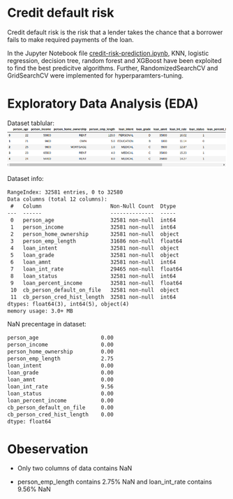 # Credit default risk
Credit default risk is the risk that a lender takes the chance that a borrower fails to make required payments of the loan.

In the Jupyter Notebook file [credit-risk-prediction.ipynb](https://github.com/alilajevardi/Risk-Modelling/blob/main/credit-risk-prediction.ipynb), KNN, logistic regression, decision tree, random forest and XGBoost have been exploited to find the best predicitve algorithms. Further, RandomizedSearchCV and GridSearchCV were implemented for hyperparamters-tuning.

# Exploratory Data Analysis (EDA)
Dataset tablular:
![Dataset table](https://github.com/alilajevardi/Risk-Modelling/blob/main/artifacts/01_tabular.png)

Dataset info:
``` text
RangeIndex: 32581 entries, 0 to 32580
Data columns (total 12 columns):
 #   Column                      Non-Null Count  Dtype  
---  ------                      --------------  -----  
 0   person_age                  32581 non-null  int64  
 1   person_income               32581 non-null  int64  
 2   person_home_ownership       32581 non-null  object 
 3   person_emp_length           31686 non-null  float64
 4   loan_intent                 32581 non-null  object 
 5   loan_grade                  32581 non-null  object 
 6   loan_amnt                   32581 non-null  int64  
 7   loan_int_rate               29465 non-null  float64
 8   loan_status                 32581 non-null  int64  
 9   loan_percent_income         32581 non-null  float64
 10  cb_person_default_on_file   32581 non-null  object 
 11  cb_person_cred_hist_length  32581 non-null  int64  
dtypes: float64(3), int64(5), object(4)
memory usage: 3.0+ MB
```

NaN precentage in dataset:
``` text
person_age                    0.00
person_income                 0.00
person_home_ownership         0.00
person_emp_length             2.75
loan_intent                   0.00
loan_grade                    0.00
loan_amnt                     0.00
loan_int_rate                 9.56
loan_status                   0.00
loan_percent_income           0.00
cb_person_default_on_file     0.00
cb_person_cred_hist_length    0.00
dtype: float64
```
# Obeservation

- Only two columns of data contains NaN

- person_emp_length contains 2.75% NaN and loan_int_rate contains 9.56% NaN


